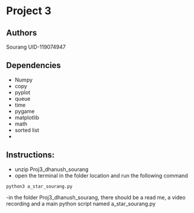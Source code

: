# Project 3
## Authors
Sourang
UID-119074947
## Dependencies
- Numpy
- copy
- pyplot
- queue
- time
- pygame
- matplotlib
- math
- sorted list
- 
## Instructions:
- unzip Proj3_dhanush_sourang
- open the terminal in the folder location and run the following command
```
python3 a_star_sourang.py
```
-in the folder Proj3_dhanush_sourang, there should be a read me, a video recording and a main python script named a_star_sourang.py


